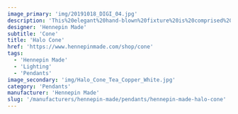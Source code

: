 ```yaml
---
image_primary: 'img/20191018_DIGI_04.jpg'
description: 'This%20elegant%20hand-blown%20fixture%20is%20comprised%20of%20a%20single%20glass%20band%20that%20captures%20the%20eye%u2019s%20attention.%20Its%20tall%2C%20narrow%20shape%20houses%20a%20long%20filament%20bulb%20which%20produces%20a%20striking%20glow%20off%20the%20edge%20of%20the%20glass%20band.'
designer: 'Hennepin Made'
subtitle: 'Cone'
title: 'Halo Cone'
href: 'https://www.hennepinmade.com/shop/cone'
tags:
  - 'Hennepin Made'
  - 'Lighting'
  - 'Pendants'
image_secondary: 'img/Halo_Cone_Tea_Copper_White.jpg'
category: 'Pendants'
manufacturer: 'Hennepin Made'
slug: '/manufacturers/hennepin-made/pendants/hennepin-made-halo-cone'
---
```

